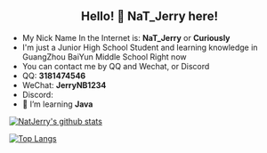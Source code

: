 ### <h2 align="center">Hello! 👋 NaT_Jerry here!</h2>

- My Nick Name In the Internet is: **NaT_Jerry** or **Curiously**
- I'm just a Junior High School Student and learning knowledge in GuangZhou BaiYun Middle School Right now
- You can contact me by QQ and Wechat, or Discord
- QQ: **3181474546**
- WeChat: **JerryNB1234**
- Discord: <Nothing Now>
- 🌱 I’m learning **Java**
  
[![NatJerry's github stats](https://github-readme-stats.vercel.app/api?username=natjerry&role=ORGANIZATION_MEMBER,OWNER,COLLABORATOR&&bg_color=30,e96443,904e95&title_color=fff&text_color=fff)](https://github.com/anuraghazra/github-readme-stats)
  
[![Top Langs](https://github-readme-stats.vercel.app/api/top-langs/?username=natjerry&role=ORGANIZATION_MEMBER,OWNER,COLLABORATOR&&bg_color=30,e96443,904e95&title_color=fff&text_color=fff)](https://github.com/anuraghazra/github-readme-stats)

<!--
**NatJerry/NatJerry** is a ✨ _special_ ✨ repository because its `README.md` (this file) appears on your GitHub profile.

Here are some ideas to get you started:

- 🔭 I’m currently working on ...
- 🌱 I’m currently learning ...
- 👯 I’m looking to collaborate on ...
- 🤔 I’m looking for help with ...
- 💬 Ask me about ...
- 📫 How to reach me: ...
- 😄 Pronouns: ...
- ⚡ Fun fact: ...
-->
